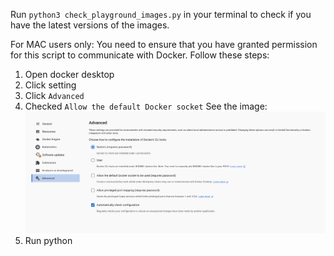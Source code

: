 Run `python3 check_playground_images.py` in your terminal to check if you have the latest versions of the images.

For MAC users only:
You need to ensure that you have granted permission for this script to communicate with Docker. Follow these steps:
1) Open docker desktop
2) Click setting
3) Click `Advanced`
4) Checked `Allow the default Docker socket`
See the image:![docker setting](_static/docker_setting.png)
5) Run python